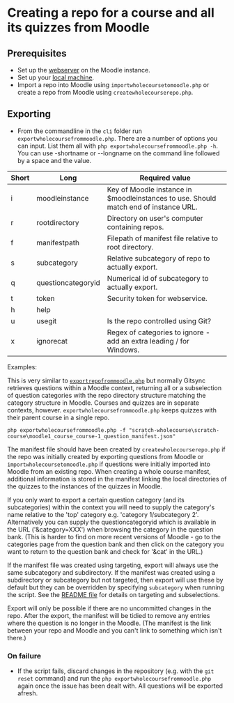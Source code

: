 # Creating a repo for a course and all its quizzes from Moodle

## Prerequisites
- Set up the [webserver](webservicesetup.md) on the Moodle instance.
- Set up your [local machine](localsetup.md).
- Import a repo into Moodle using `importwholecoursetomoodle.php` or create a repo from Moodle using `createwholecourserepo.php`.

## Exporting
- From the commandline in the `cli` folder run `exportwholecoursefrommoodle.php`. There are a number of options you can input. List them all with `php exportwholecoursefrommoodle.php -h`. You can use -shortname or --longname on the command line followed by a space and the value.

|Short|Long|Required value|
|-|-|-|
|i|moodleinstance|Key of Moodle instance in $moodleinstances to use. Should match end of instance URL.|
|r|rootdirectory|Directory on user's computer containing repos.|
|f|manifestpath|Filepath of manifest file relative to root directory.|
|s|subcategory|Relative subcategory of repo to actually export.|
|q|questioncategoryid|Numerical id of subcategory to actually export.
|t|token|Security token for webservice.|
|h|help|
|u|usegit|Is the repo controlled using Git?
|x|ignorecat|Regex of categories to ignore - add an extra leading / for Windows.

Examples:

This is very similar to [`exportrepofrommoodle.php`](exportrepofrommoodle.md) but normally Gitsync retrieves questions within a Moodle context, returning all or a subselection of question categories with the repo directory structure matching the category structure in Moodle. Courses and quizzes are in separate contexts, however. `exportwholecoursefrommoodle.php` keeps quizzes with their parent course in a single repo.

`php exportwholecoursefrommoodle.php -f "scratch-wholecourse\scratch-course\moodle1_course_course-1_question_manifest.json"`

The manifest file should have been created by `createwholecourserepo.php` if the repo was initially created by exporting questions from Moodle or `importwholecoursetomoodle.php` if questions were initially imported into Moodle from an existing repo. When creating a whole course manifest, additional information is stored in the manifest linking the local directories of the quizzes to the instances of the quizzes in Moodle.

If you only want to export a certain question category (and its subcategories) within the context you will need to supply the category's name relative to the 'top' category e.g. 'category 1/subcategory 2'. Alternatively you can supply the questioncategoryid which is available in the URL ('&category=XXX') when browsing the category in the question bank. (This is harder to find on more recent versions of Moodle - go to the categories page from the question bank and then click on the category you want to return to the question bank and check for '&cat' in the URL.)

If the manifest file was created using targeting, export will always use the same subcategory and subdirectory. If the manifest was created using a subdirectory or subcategory but not targeted, then export will use these by default but they can be overridden by specifying `subcategory` when running the script. See the [README file](../README.md#Using-subsets-of-materials) for details on targeting and subselections.

Export will only be possible if there are no uncommitted changes in the repo. After the export, the manifest will be tidied to remove any entries where the question is no longer in the Moodle. (The manifest is the link between your repo and Moodle and you can't link to something which isn't there.)

### On failure

- If the script fails, discard changes in the repository (e.g. with the `git reset` command) and run the `php exportwholecoursefrommoodle.php` again once the issue has been dealt with. All questions will be exported afresh.